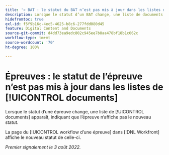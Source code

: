 ```yaml
---
title: '« BAT : le statut du BAT n’est pas mis à jour dans les listes de documents »'
description: Lorsque le statut d’un BAT change, une liste de documents apparaît, indiquant que le BAT n’affiche pas le nouveau statut.
hidefromtoc: true
exl-id: f5f9b16c-4ec5-4625-b8c6-277fdd080d45
feature: Digital Content and Documents
source-git-commit: d4dd73ea9edc802c945ee7b8aa478bf18b1c662c
workflow-type: tm+mt
source-wordcount: '70'
ht-degree: 100%

---
```


# Épreuves : le statut de l’épreuve n’est pas mis à jour dans les listes de [!UICONTROL documents]

<!--Won't fix tab, article live by request-->

Lorsque le statut d’une épreuve change, une liste de [!UICONTROL documents] apparaît, indiquant que l’épreuve n’affiche pas le nouveau statut.

La page du [!UICONTROL workflow d’une épreuve] dans [!DNL Workfront] affiche le nouveau statut de celle-ci.

_Premier signalement le 3 août 2022._

